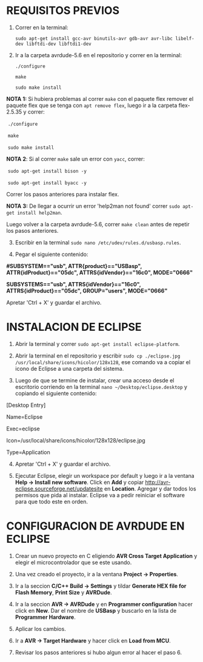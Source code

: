 # REQUISITOS PREVIOS

1. Correr en la terminal:

	`sudo apt-get install gcc-avr binutils-avr gdb-avr avr-libc libelf-dev libftdi-dev libftdi1-dev`

2. Ir a la carpeta avrdude-5.6 en el repositorio y correr en la terminal:

	`./configure`
	
	`make`
	
	`sudo make install`

**NOTA 1:** Si hubiera problemas al correr `make` con el paquete flex remover el paquete flex que se tenga con `apt remove flex`, luego ir a la carpeta flex-2.5.35 y correr:

​		`./configure`

​		`make`

​		`sudo make install`

**NOTA 2**: Si al correr `make` sale un error con `yacc`, correr:

​		`sudo apt-get install bison -y`

​		`sudo apt-get install byacc -y`

Correr los pasos anteriores para instalar flex.

**NOTA 3:** De llegar a ocurrir un error 'help2man not found' correr `sudo apt-get install help2man`.

Luego volver a la carpeta avrdude-5.6, correr `make clean` antes de repetir los pasos anteriores.

3. Escribir en la terminal `sudo nano /etc/udev/rules.d/usbasp.rules`.

4. Pegar el siguiente contenido:

**#SUBSYSTEM=="usb", ATTR{product}=="USBasp", ATTR{idProduct}=="05dc", ATTRS{idVendor}=="16c0", MODE="0666"**

**SUBSYSTEMS=="usb", ATTRS{idVendor}=="16c0", ATTRS{idProduct}=="05dc", GROUP="users", MODE="0666"** 

Apretar 'Ctrl + X' y guardar el archivo.

# INSTALACION DE ECLIPSE

1. Abrir la terminal y correr `sudo apt-get install eclipse-platform`.

2. Abrir la terminal en el repositorio y escribir `sudo cp ./eclipse.jpg /usr/local/share/icons/hicolor/128x128`, ese comando va a copiar el icono de Eclipse a una carpeta del sistema. 

3. Luego de que se termine de instalar, crear una acceso desde el escritorio corriendo en la terminal `nano ~/Desktop/eclipse.desktop` y copiando el siguiente contenido:

[Desktop Entry]

Name=Eclipse

Exec=eclipse

Icon=/usr/local/share/icons/hicolor/128x128/eclipse.jpg

Type=Application

4. Apretar 'Ctrl + X' y guardar el archivo.

5. Ejecutar Eclipse, elegir un workspace por default y luego ir a la ventana **Help -> Install new software**. Click en **Add** y copiar http://avr-eclipse.sourceforge.net/updatesite en **Location**. Agregar y dar todos los permisos que pida al instalar. Eclipse va a pedir reiniciar el software para que todo este en orden.

# CONFIGURACION DE AVRDUDE EN ECLIPSE

1. Crear un nuevo proyecto en C eligiendo **AVR Cross Target Application** y elegir el microcontrolador que se este usando.

2. Una vez creado el proyecto, ir a la ventana **Project -> Properties**.

3. Ir a la seccion **C/C++ Build -> Settings** y tildar **Generate HEX file for Flash Memory**, **Print Size** y **AVRDude**.

4. Ir a la seccion **AVR -> AVRDude** y en **Programmer configuration** hacer click en **New**. Dar el nombre de **USBasp** y buscarlo en la lista de **Programmer Hardware**. 

5. Aplicar los cambios.

6. Ir a **AVR -> Target Hardware** y hacer click en **Load from MCU**.

7. Revisar los pasos anteriores si hubo algun error al hacer el paso 6.
